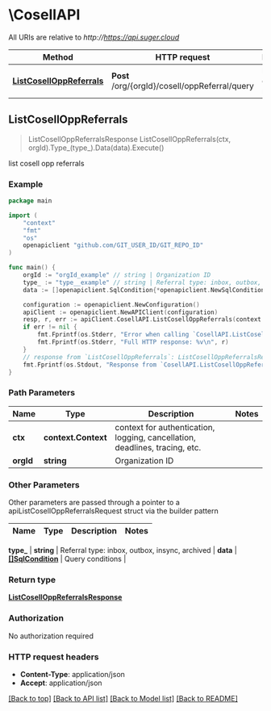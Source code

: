 # \CosellAPI

All URIs are relative to *http://https://api.suger.cloud*

Method | HTTP request | Description
------------- | ------------- | -------------
[**ListCosellOppReferrals**](CosellAPI.md#ListCosellOppReferrals) | **Post** /org/{orgId}/cosell/oppReferral/query | list cosell opp referrals



## ListCosellOppReferrals

> ListCosellOppReferralsResponse ListCosellOppReferrals(ctx, orgId).Type_(type_).Data(data).Execute()

list cosell opp referrals



### Example

```go
package main

import (
    "context"
    "fmt"
    "os"
    openapiclient "github.com/GIT_USER_ID/GIT_REPO_ID"
)

func main() {
    orgId := "orgId_example" // string | Organization ID
    type_ := "type__example" // string | Referral type: inbox, outbox, insync, archived (optional)
    data := []openapiclient.SqlCondition{*openapiclient.NewSqlCondition()} // []SqlCondition | Query conditions (optional)

    configuration := openapiclient.NewConfiguration()
    apiClient := openapiclient.NewAPIClient(configuration)
    resp, r, err := apiClient.CosellAPI.ListCosellOppReferrals(context.Background(), orgId).Type_(type_).Data(data).Execute()
    if err != nil {
        fmt.Fprintf(os.Stderr, "Error when calling `CosellAPI.ListCosellOppReferrals``: %v\n", err)
        fmt.Fprintf(os.Stderr, "Full HTTP response: %v\n", r)
    }
    // response from `ListCosellOppReferrals`: ListCosellOppReferralsResponse
    fmt.Fprintf(os.Stdout, "Response from `CosellAPI.ListCosellOppReferrals`: %v\n", resp)
}
```

### Path Parameters


Name | Type | Description  | Notes
------------- | ------------- | ------------- | -------------
**ctx** | **context.Context** | context for authentication, logging, cancellation, deadlines, tracing, etc.
**orgId** | **string** | Organization ID | 

### Other Parameters

Other parameters are passed through a pointer to a apiListCosellOppReferralsRequest struct via the builder pattern


Name | Type | Description  | Notes
------------- | ------------- | ------------- | -------------

 **type_** | **string** | Referral type: inbox, outbox, insync, archived | 
 **data** | [**[]SqlCondition**](SqlCondition.md) | Query conditions | 

### Return type

[**ListCosellOppReferralsResponse**](ListCosellOppReferralsResponse.md)

### Authorization

No authorization required

### HTTP request headers

- **Content-Type**: application/json
- **Accept**: application/json

[[Back to top]](#) [[Back to API list]](../README.md#documentation-for-api-endpoints)
[[Back to Model list]](../README.md#documentation-for-models)
[[Back to README]](../README.md)

